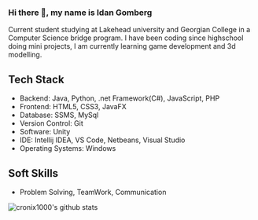 ### Hi there 👋, my name is Idan Gomberg

Current student studying at Lakehead university and Georgian College in a Computer Science bridge program. I have been coding since highschool doing mini projects, I am currently learning game development and 3d modelling.

## Tech Stack

- Backend: Java, Python, .net Framework(C#), JavaScript, PHP
- Frontend: HTML5, CSS3, JavaFX
- Database: SSMS, MySql
- Version Control: Git 
- Software: Unity
- IDE: Intellij IDEA, VS Code, Netbeans, Visual Studio
- Operating Systems: Windows

## Soft Skills

- Problem Solving, TeamWork, Communication 

![cronix1000's github stats](https://github-readme-stats.vercel.app/api?username=cronix1000&show_icons=true&theme=radical)
